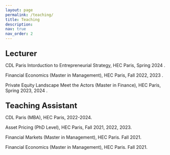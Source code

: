 ```yaml
---
layout: page
permalink: /teaching/
title: Teaching
description: 
nav: true
nav_order: 2
---
```


<style>
/* Hide the page title */
h1 {
    display: none;
}
</style>


<p style="font-size: 24px; margin-bottom: 10px;"><strong>Lecturer</strong></p>

CDL Paris Intorduction to Entrepreneurial Strategy, HEC Paris, Spring 2024 .<br>

Financial Economics (Master in Management), HEC Paris, Fall 2022, 2023 .<br>

Private Equity Landscape Meet the Actors (Master in Finance), HEC Paris, Spring 2023, 2024 .<br>


<p style="font-size: 24px; margin-bottom: 10px;"><strong>Teaching Assistant</strong></p>


CDL Paris (MBA), HEC Paris, 2022-2024.<br>

Asset Pricing (PhD Level), HEC Paris, Fall 2021, 2022, 2023.<br>

Financial Markets (Master in Management), HEC Paris. Fall 2021.<br>

Financial Economics (Master in Management), HEC Paris. Fall 2021.<br>

